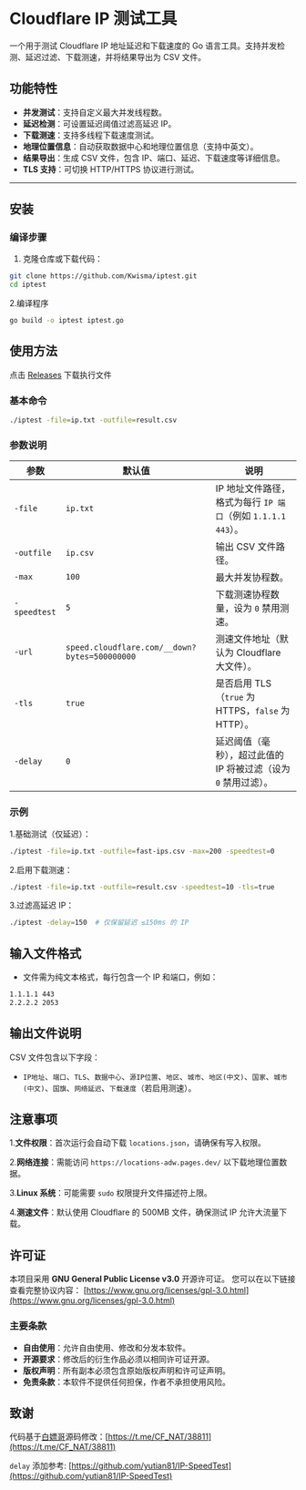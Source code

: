 # Cloudflare IP 测试工具

一个用于测试 Cloudflare IP 地址延迟和下载速度的 Go 语言工具。支持并发检测、延迟过滤、下载测速，并将结果导出为 CSV 文件。

## 功能特性

- **并发测试**：支持自定义最大并发线程数。
- **延迟检测**：可设置延迟阈值过滤高延迟 IP。
- **下载测速**：支持多线程下载速度测试。
- **地理位置信息**：自动获取数据中心和地理位置信息（支持中英文）。
- **结果导出**：生成 CSV 文件，包含 IP、端口、延迟、下载速度等详细信息。
- **TLS 支持**：可切换 HTTP/HTTPS 协议进行测试。

---

## 安装

### 编译步骤

1. 克隆仓库或下载代码：

```bash
git clone https://github.com/Kwisma/iptest.git
cd iptest
```

2.编译程序

```bash
go build -o iptest iptest.go
```

## 使用方法

点击 [Releases](https://github.com/Kwisma/iptest/releases) 下载执行文件

### 基本命令

```bash
./iptest -file=ip.txt -outfile=result.csv
```

### 参数说明

|参数|默认值|说明|
|------|------|------|
|`-file`|`ip.txt`|IP 地址文件路径，格式为每行 `IP 端口`（例如 `1.1.1.1` `443`）。|
|`-outfile`|`ip.csv`|输出 CSV 文件路径。|
|`-max`|`100`|最大并发协程数。|
|`-speedtest`|`5`|下载测速协程数量，设为 `0` 禁用测速。|
|`-url`|`speed.cloudflare.com/__down?bytes=500000000`|测速文件地址（默认为 Cloudflare 大文件）。|
|`-tls`|`true`|是否启用 TLS（`true` 为 HTTPS，`false` 为 HTTP）。|
|`-delay`|`0`|延迟阈值（毫秒），超过此值的 IP 将被过滤（设为 `0` 禁用过滤）。|

### 示例

1.基础测试（仅延迟）：

```bash
./iptest -file=ip.txt -outfile=fast-ips.csv -max=200 -speedtest=0
```

2.启用下载测速：

```bash
./iptest -file=ip.txt -outfile=result.csv -speedtest=10 -tls=true
```

3.过滤高延迟 IP：

```bash
./iptest -delay=150  # 仅保留延迟 ≤150ms 的 IP
```

## 输入文件格式

- 文件需为纯文本格式，每行包含一个 IP 和端口，例如：

```txt
1.1.1.1 443
2.2.2.2 2053
```

## 输出文件说明

CSV 文件包含以下字段：

- `IP地址`、`端口`、`TLS`、`数据中心`、`源IP位置`、`地区`、`城市`、`地区(中文)`、`国家`、`城市(中文)`、`国旗`、`网络延迟`、`下载速度`（若启用测速）。

## 注意事项

1.**文件权限**：首次运行会自动下载 `locations.json`，请确保有写入权限。

2.**网络连接**：需能访问 `https://locations-adw.pages.dev/` 以下载地理位置数据。

3.**Linux 系统**：可能需要 `sudo` 权限提升文件描述符上限。

4.**测速文件**：默认使用 Cloudflare 的 500MB 文件，确保测试 IP 允许大流量下载。

## 许可证

本项目采用 **GNU General Public License v3.0** 开源许可证。
您可以在以下链接查看完整协议内容：
[https://www.gnu.org/licenses/gpl-3.0.html](https://www.gnu.org/licenses/gpl-3.0.html)

### 主要条款

- **自由使用**：允许自由使用、修改和分发本软件。
- **开源要求**：修改后的衍生作品必须以相同许可证开源。
- **版权声明**：所有副本必须包含原始版权声明和许可证声明。
- **免责条款**：本软件不提供任何担保，作者不承担使用风险。

## 致谢

代码基于[白嫖哥](https://github.com/XIU2)源码修改：[https://t.me/CF_NAT/38811](https://t.me/CF_NAT/38811)

`delay` 添加参考: [https://github.com/yutian81/IP-SpeedTest](https://github.com/yutian81/IP-SpeedTest)

